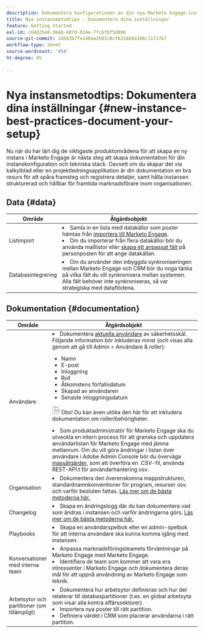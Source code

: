 ```yaml
---
description: Dokumentera konfigurationen av din nya Marketo Engage-instans.
title: Nya instansmetodtips - Dokumentera dina inställningar
feature: Getting Started
exl-id: c64d25e8-564b-487d-824e-7fcbfbf5d8bb
source-git-commit: 14583b7fa148aa2b03c8cf6316b9a106c11717b7
workflow-type: tm+mt
source-wordcount: '454'
ht-degree: 0%

---
```


# Nya instansmetodtips: Dokumentera dina inställningar {#new-instance-best-practices-document-your-setup}

Nu när du har lärt dig de viktigaste produktområdena för att skapa en ny instans i Marketo Engage är nästa steg att skapa dokumentation för din instanskonfiguration och tekniska stack. Oavsett om du skapar det via kalkylblad eller en projektledningsapplikation är din dokumentation en bra resurs för att spåra framsteg och registrera detaljer, samt hålla instansen strukturerad och hållbar för framtida marknadsförare inom organisationen.

## Data {#data}

<table>
<thead>
  <tr>
    <th style="width:20%">Område</th>
    <th style="width:80%">Åtgärdsobjekt</th>
  </tr>
</thead>
<tbody>
  <tr>
    <td>Listimport</td>
    <td><li>Samla in en lista med datakällor som poster hämtas från <a href="https://experienceleague.adobe.com/en/docs/marketo/using/getting-started/quick-wins/import-a-list-of-people" target="_blank">importera till Marketo Engage</a>.</li>
    <li>Om du importerar från flera datakällor bör du använda malllistor eller <a href="https://experienceleague.adobe.com/en/docs/marketo/using/product-docs/administration/field-management/create-a-custom-field-in-marketo" target="_blank">skapa ett anpassat fält</a> på personposten för att ange datakällan.</li></td>
  </tr>
  <tr>
    <td>Databasintegrering</td>
    <td><li>Om du använder den inbyggda synkroniseringen mellan Marketo Engage och CRM bör du noga tänka på vilka fält du vill synkronisera mellan systemen. Alla fält behöver inte synkroniseras, så var strategiska med dataflödena.</li></td>
  </tr>
</tbody>
</table>

## Dokumentation {#documentation}

<table>
<thead>
  <tr>
    <th style="width:20%">Område</th>
    <th style="width:80%">Åtgärdsobjekt</th>
  </tr>
</thead>
<tbody>
  <tr>
    <td>Användare</td>
    <td><li>Dokumentera <a href="https://experienceleague.adobe.com/en/docs/marketo/using/product-docs/administration/marketo-with-adobe-identity/add-or-remove-a-user#add-a-user" target="_blank">aktuella användare</a> av säkerhetsskäl. Följande information bör inkluderas minst (och visas alla genom att gå till Admin &gt; Användare &amp; roller):</li>
    <ul>
    <li>Namn</li>
    <li>E-post</li>
    <li>Inloggning</li>
    <li>Roll</li>
    <li>Åtkomstens förfallodatum</li>
    <li>Skapad av användaren</li>
    <li>Senaste inloggningsdatum</li></ul>
    <p><img src="assets/note-icon.png" alt="anteckningsikon"> Obs! Du kan även utöka den här för att inkludera dokumentation om roller/behörigheter.
    <p>
    <li>Som produktadministratör för Marketo Engage ska du utveckla en intern process för att granska och uppdatera användarlistan för Marketo Engage med jämna mellanrum. Om du vill göra ändringar i listan över användare i Adobe Admin Console bör du överväga <a href="https://helpx.adobe.com/enterprise/using/users.html" target="_blank">massåtgärder</a>, som att överföra en .CSV-fil, använda REST-API:t för användarhantering osv.</li></td>
  </tr>
  <tr>
    <td>Organisation</td>
    <td><li>Dokumentera den överenskomna mappstrukturen, standardnamnkonventioner för program, resurser osv. och varför besluten fattas. <a href="https://experienceleague.adobe.com/en/docs/marketo-learn/tutorials/fundamentals/best-practices-to-organize-a-new-instance" target="_blank">Läs mer om de bästa metoderna här.</a></li></td>
  </tr>
  <tr>
    <td>Changelog</td>
    <td><li>Skapa en ändringslogg där du kan dokumentera vad som ändras i instansen och varför ändringarna görs. <a href="https://experienceleague.adobe.com/en/docs/marketo-learn/auditing-an-inherited-instance/develop-an-instance-governance-guide" target="_blank">Läs mer om de bästa metoderna här.</a></li></td>
  </tr>
  <tr>
    <td>Playbooks</td>
    <td><li>Skapa en användarspelbok eller en admin-spelbok för att interna användare ska kunna komma igång med instansen.</li></td>
  </tr>
  <tr>
    <td>Konversationer med interna team</td>
    <td><li>Anpassa marknadsföringsteamets förväntningar på Marketo Engage med Marketo Engage.</li>
    <li>Identifiera de team som kommer att vara era intressenter i Marketo Engage och dokumentera deras mål för att uppnå användning av Marketo Engage som teknik.</li></td>
  </tr>
  <tr>
    <td>Arbetsytor och partitioner (om tillämpligt)</td>
    <td><li>Dokumentera hur arbetsytor definieras och hur det relaterar till databaspartitioner (t.ex. en global arbetsyta som visar alla kontra affärssektorer).</li>
    <li>Importera nya poster till rätt partition.</li>
    <li>Definiera värdet i CRM som placerar användarna i rätt partition.</li></td>
  </tr>
</tbody>
</table>
